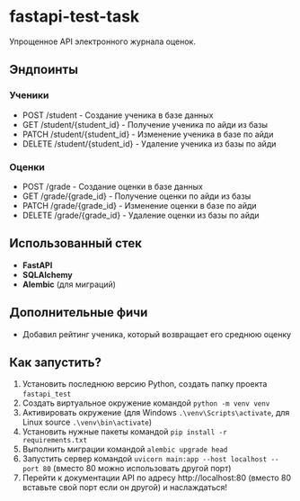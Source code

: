 # fastapi-test-task

Упрощенное API электронного журнала оценок.

## Эндпоинты

### Ученики
 - POST   /student              - Создание ученика в базе данных
 - GET    /student/{student_id} - Получение ученика по айди из базы
 - PATCH  /student/{student_id} - Изменение ученика в базе по айди
 - DELETE /student/{student_id} - Удаление ученика из базы по айди

### Оценки
 - POST   /grade            - Создание оценки в базе данных
 - GET    /grade/{grade_id} - Получение оценки по айди из базы
 - PATCH  /grade/{grade_id} - Изменение оценки в базе по айди
 - DELETE /grade/{grade_id} - Удаление оценки из базы по айди

## Использованный стек
 - **FastAPI**
 - **SQLAlchemy**
 - **Alembic** (для миграций)

## Дополнительные фичи
 - Добавил рейтинг ученика, который возвращает его среднюю оценку

## Как запустить?
 1. Установить последнюю версию Python, создать папку проекта `fastapi_test`
 2. Создать виртуальное окружение командой `python -m venv venv`
 3. Активировать окружение (для Windows `.\venv\Scripts\activate`, для Linux source `.\venv\bin\activate`)
 4. Установить нужные пакеты командой `pip install -r requirements.txt`
 5. Выполнить миграции командой `alembic upgrade head`
 6. Запустить сервер командой `uvicorn main:app --host localhost --port 80` (вместо 80 можно использовать другой порт)
 7. Перейти к документации API по адресу http://localhost:80 (вместо 80 вставьте свой порт если он другой) и наслаждаться!
